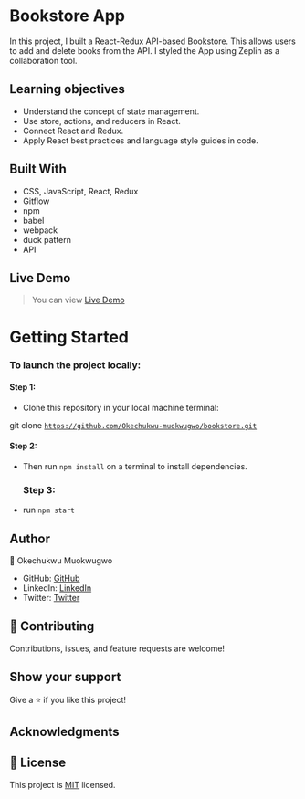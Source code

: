 # Bookstore App
In this project, I built a React-Redux API-based Bookstore. This allows users to add and delete books from the API. I styled the App using Zeplin as a collaboration tool.



 ## Learning objectives
- Understand the concept of state management.
- Use store, actions, and reducers in React.
- Connect React and Redux.
- Apply React best practices and language style guides in code.

## Built With

- CSS, JavaScript, React, Redux
- Gitflow
- npm
- babel
- webpack
- duck pattern
- API

## Live Demo
> You can view [Live Demo]()

# Getting Started

### To launch the project locally:

#### Step 1:
- Clone this repository in your local machine terminal:

git clone <code>https://github.com/Okechukwu-muokwugwo/bookstore.git</code>

#### Step 2:
- Then run <code>npm install</code> on a terminal to install dependencies.

  ### Step 3:
- run <code>npm start</code>

## Author

👤 Okechukwu Muokwugwo

- GitHub: [GitHub](https://github.com/Okechukwu-muokwugwo)
- LinkedIn: [LinkedIn](https://www.linkedin.com/in/okeimuokwugwo/)
- Twitter: [Twitter](https://twitter.com/excel4eva)


## 🤝 Contributing

Contributions, issues, and feature requests are welcome!


## Show your support

Give a ⭐️ if you like this project!

## Acknowledgments

## 📝 License

This project is [MIT](https://github.com/Okechukwu-muokwugwo/Bookstore-CMS/blob/API-react-redux/LICENSE.md) licensed.

